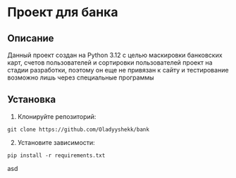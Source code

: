 # Проект для банка 

## Описание
Данный проект создан на Python 3.12 с целью маскировки банковских карт, счетов пользователей и сортировки пользователей
проект на стадии разработки, поэтому он еще не привязан к сайту и тестирование возможно лишь через специальные программы
## Установка

1. Клонируйте репозиторий:
```
git clone https://github.com/Oladyyshekk/bank
```
2. Установите зависимости:
```
pip install -r requirements.txt
```
asd